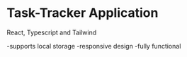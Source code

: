 # Task-Tracker Application

React, Typescript and Tailwind

-supports local storage
-responsive design
-fully functional


```

```
